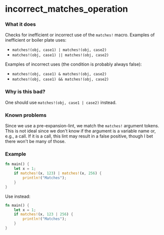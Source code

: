 # incorrect_matches_operation

### What it does
Checks for inefficient or incorrect use of the `matches!` macro.
Examples of inefficient or boiler plate uses:
- `matches!(obj, case1) | matches!(obj, case2)`
- `matches!(obj, case1) || matches!(obj, case2)`

Examples of incorrect uses (the condition is probably always false):
- `matches!(obj, case1) & matches!(obj, case2)`
- `matches!(obj, case1) && matches!(obj, case2)`

### Why is this bad?
One should use `matches!(obj, case1 | case2)` instead.

### Known problems
Since we use a pre-expansion-lint, we match the `matches!` argument tokens.
This is not ideal since we don't know if the argument is a variable name or, e.g.,
a call. If it is a call, this lint may result in a false positive, though I bet there won't
be many of those.


### Example
```rust
fn main() {
    let x = 1;
    if matches!(x, 123) | matches!(x, 256) {
        println!("Matches");
    }
}
```
Use instead:
```rust
fn main() {
    let x = 1;
    if matches!(x, 123 | 256) {
        println!("Matches");
    }
}
```
